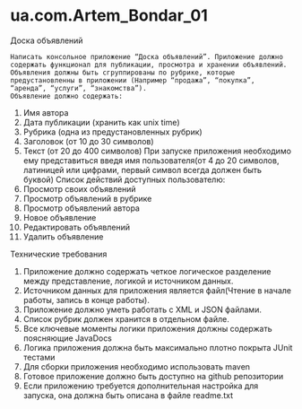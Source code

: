 # ua.com.Artem_Bondar_01
Доска объявлений

	Написать консольное приложение “Доска объявлений”. Приложение должно содержать функционал для публикации, просмотра и хранении объявлений. Объявления должны быть сгруппированы по рубрике, которые предустановленны в приложении (Например “продажа”, “покупка”, “аренда”, “услуги”, “знакомства”).
	Объявление должно содержать:
1.	Имя автора
2.	Дата публикации (хранить как unix time)
3.	Рубрика (одна из предустановленных рубрик)
4.	Заголовок (от 10 до 30 символов)
5.	Текст (от 20 до 400 символов)
	При запуске приложения необходимо ему представиться введя имя пользователя(от 4 до 20 символов, латиницей или цифрами, первый символ всегда должен быть буквой)
	Список действий доступных пользователю:
1.	Просмотр своих объявлений
2.	Просмотр объявлений в рубрике
3.	Просмотр объявлений автора
4.	Новое объявление
5.	Редактировать объявлений
6.	Удалить объявление

Технические требования
1.	Приложение должно содержать четкое логическое разделение между представление, логикой и источником данных.
2.	Источником данных для приложения является файл(Чтение в начале работы, запись в конце работы).
3.	Приложение должно уметь работать с XML и JSON файлами.
4.	Список рубрик должен хранится в отдельном файле.
5.	Все ключевые моменты логики приложения должны содержать поясняющие JavaDocs
6.	Логика приложения должна быть максимально плотно покрыта JUnit тестами
7.	Для сборки приложения необходимо использовать maven
8.	Готовое приложение должно быть доступно на github репозитории
9.	Если приложению требуется дополнительная настройка для запуска, она должна быть описана в файле readme.txt
